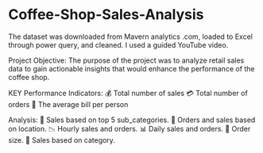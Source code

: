 # Coffee-Shop-Sales-Analysis
The dataset was downloaded from Mavern analytics .com, loaded to Excel through power query, and cleaned.
I used a guided YouTube video.

Project Objective:
The purpose of the project was to analyze retail sales data to gain actionable insights that would enhance the performance of the coffee shop.

KEY Performance Indicators:
💰 Total number of sales
💳 Total number of orders 
💸 The average bill per person

Analysis:
📌 Sales based on top 5 sub_categories.
📌 Orders and sales based on location.
📉 Hourly sales and orders.
📊 Daily sales and orders.
📝 Order size.
📇 Sales based on category.
